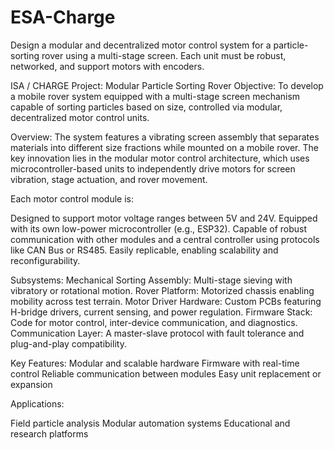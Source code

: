 # ESA-Charge
Design a modular and decentralized motor control system for a particle-sorting rover using a multi-stage screen. Each unit must be robust, networked, and support motors with encoders.

ISA / CHARGE Project: Modular Particle Sorting Rover
Objective:
To develop a mobile rover system equipped with a multi-stage screen mechanism capable of sorting particles based on size, controlled via modular, decentralized motor control units.

Overview:
The system features a vibrating screen assembly that separates materials into different size fractions while mounted on a mobile rover. The key innovation lies in the modular motor control architecture, which uses microcontroller-based units to independently drive motors for screen vibration, stage actuation, and rover movement.

Each motor control module is:

Designed to support motor voltage ranges between 5V and 24V.
Equipped with its own low-power microcontroller (e.g., ESP32).
Capable of robust communication with other modules and a central controller using protocols like CAN Bus or RS485.
Easily replicable, enabling scalability and reconfigurability.

Subsystems:
Mechanical Sorting Assembly: Multi-stage sieving with vibratory or rotational motion.
Rover Platform: Motorized chassis enabling mobility across test terrain.
Motor Driver Hardware: Custom PCBs featuring H-bridge drivers, current sensing, and power regulation.
Firmware Stack: Code for motor control, inter-device communication, and diagnostics.
Communication Layer: A master-slave protocol with fault tolerance and plug-and-play compatibility.

Key Features:
Modular and scalable hardware
Firmware with real-time control
Reliable communication between modules
Easy unit replacement or expansion

Applications:

Field particle analysis
Modular automation systems
Educational and research platforms


